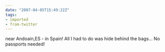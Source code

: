 ```yaml
---
date: "2007-04-05T15:49:22Z"
tags:
- imported
- from-twitter
---
```

near Andoain,ES - in Spain! All I had to do was hide behind the bags... No passports needed!
